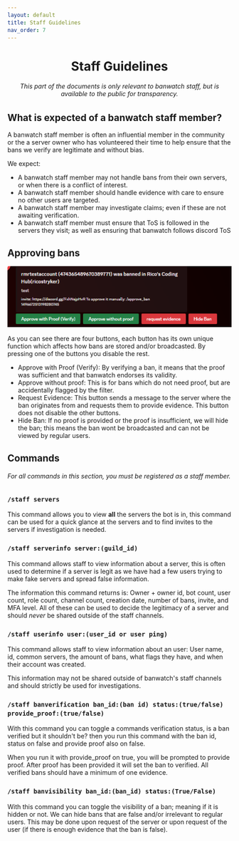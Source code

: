 ```yaml
---
layout: default
title: Staff Guidelines
nav_order: 7
---
```


<h1 style="text-align: center">Staff Guidelines</h1>
<h6 style="text-align: center">This part of the documents is only relevant to banwatch staff, but is available to the public for transparency.</h6>

## What is expected of a banwatch staff member?

A banwatch staff member is often an influential member in the community or the a server owner who has volunteered their
time to help ensure that the bans we verify are legitimate and without bias.

We expect:

* A banwatch staff member may not handle bans from their own servers, or when there is a conflict of interest.
* A banwatch staff member should handle evidence with care to ensure no other users are targeted.
* A banwatch staff member may investigate claims; even if these are not awaiting verification.
* A banwatch staff member must ensure that ToS is followed in the servers they visit; as well as ensuring that banwatch
  follows discord ToS

## Approving bans

![staff_approval.png](images/staff_approval.png)

As you can see there are four buttons, each button has its own unique function which affects how bans are stored and/or broadcasted. By pressing one of the buttons you disable the rest.
* Approve with Proof (Verify): By verifying a ban, it means that the proof was sufficient and that banwatch endorses its validity.
* Approve without proof: This is for bans which do not need proof, but are accidentally flagged by the filter.
* Request Evidence: This button sends a message to the server where the ban originates from and requests them to provide evidence. This button does not disable the other buttons.
* Hide Ban: If no proof is provided or the proof is insufficient, we will hide the ban; this means the ban wont be broadcasted and can not be viewed by regular users.

## Commands
<h6>For all commands in this section, you must be registered as a staff member.</h6>

### `/staff servers`
This command allows you to view **all** the servers the bot is in, this command can be used for a quick glance at the servers and to find invites to the servers if investigation is needed.

### `/staff serverinfo server:(guild_id)`
This command allows staff to view information about a server, this is often used to determine if a server is legit as we have had a few users trying to make fake servers and spread false information. 

The information this command returns is: Owner + owner id, bot count, user count, role count, channel count, creation date, number of bans, invite, and MFA level. All of these can be used to decide the legitimacy of a server and should _never_ be shared outside of the staff channels.

### `/staff userinfo user:(user_id or user ping)`
This command allows staff to view information about an user: User name, id, common servers, the amount of bans, what flags they have, and when their account was created.

This information may not be shared outside of banwatch's staff channels and should strictly be used for investigations.

### `/staff banverification ban_id:(ban id) status:(true/false) provide_proof:(true/false)`
With this command you can toggle a commands verification status, is a ban verified but it shouldn't be? then you run this command with the ban id, status on false and provide proof also on false.

When you run it with provide_proof on true, you will be prompted to provide proof. After proof has been provided it will set the ban to verified. All verified bans should have a minimum of one evidence.

### `/staff banvisibility ban_id:(ban_id) status:(True/False)`
With this command you can toggle the visibility of a ban; meaning if it is hidden or not. We can hide bans that are false and/or irrelevant to regular users. This may be done upon request of the server or upon request of the user (if there is enough evidence that the ban is false).